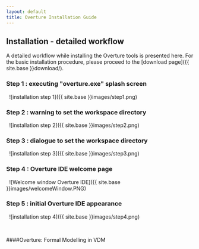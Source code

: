 ```yaml
--- 
layout: default 
title: Overture Installation Guide 
---
```


## Installation - detailed workflow

A detailed workflow while installing the Overture tools is presented here. For the basic installation procedure, please proceed to the [download page]({{ site.base }}download/).

### Step 1 : executing "overture.exe" splash screen

  ![installation step 1]({{ site.base }}images/step1.png)

### Step 2 : warning to set the workspace directory

  ![installation step 2]({{ site.base }}images/step2.png)

### Step 3 : dialogue to set the workspace directory

  ![installation step 3]({{ site.base }}images/step3.png)

### Step 4 : Overture IDE welcome page

  ![Welcome window Overture IDE]({{ site.base }}images/welcomeWindow.PNG)

### Step 5 : initial Overture IDE appearance

  ![installation step 4]({{ site.base }}images/step4.png)

 

####Overture: Formal Modelling in VDM

